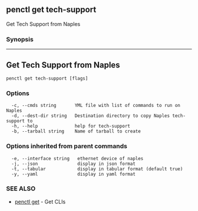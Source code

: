 ## penctl get tech-support

Get Tech Support from Naples

### Synopsis



-------------------------------
 Get Tech Support from Naples 
-------------------------------


```
penctl get tech-support [flags]
```

### Options

```
  -c, --cmds string       YML file with list of commands to run on Naples
  -d, --dest-dir string   Destination directory to copy Naples tech-support to
  -h, --help              help for tech-support
  -b, --tarball string    Name of tarball to create
```

### Options inherited from parent commands

```
  -e, --interface string   ethernet device of naples
  -j, --json               display in json format
  -t, --tabular            display in tabular format (default true)
  -y, --yaml               display in yaml format
```

### SEE ALSO
* [penctl get](penctl_get.md)	 - Get CLIs

